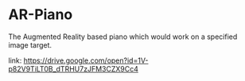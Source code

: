 # AR-Piano
The Augmented Reality based piano which would work on a specified image target.


link:
https://drive.google.com/open?id=1V-p82V9TiLT0B_dTRHU7zJFM3CZX9Cc4

